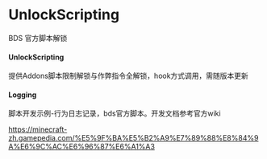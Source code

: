 # UnlockScripting
BDS 官方脚本解锁

#### UnlockScripting
提供Addons脚本限制解锁与作弊指令全解锁，hook方式调用，需随版本更新

#### Logging
脚本开发示例-行为日志记录，bds官方脚本。开发文档参考官方wiki

https://minecraft-zh.gamepedia.com/%E5%9F%BA%E5%B2%A9%E7%89%88%E8%84%9A%E6%9C%AC%E6%96%87%E6%A1%A3
